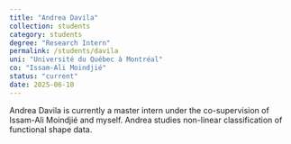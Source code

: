 ```yaml
---
title: "Andrea Davila"
collection: students
category: students
degree: "Research Intern"
permalink: /students/davila
uni: "Université du Québec à Montréal"
co: "Issam-Ali Moindjié"
status: "current"
date: 2025-06-10
---
```


Andrea Davila is currently a master intern under the co-supervision of Issam-Ali Moindjié and myself. Andrea studies non-linear classification of functional shape data. 
